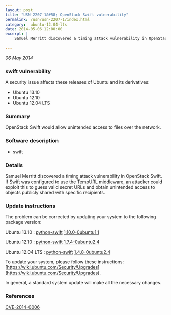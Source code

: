 ```yaml
---
layout: post
title: "USN-2207-1&#58; OpenStack Swift vulnerability"
permalink: /usn/usn-2207-1/index.html
category:  ubuntu-12.04-lts
date: 2014-05-06 12:00:00
excerpt: |
    Samuel Merritt discovered a timing attack vulnerability in OpenStack Swift. If Swift was configured to use the TempURL middleware, an attacker could exploit this to guess valid secret URLs and obtain unintended access to objects publicly shared with specific recipients. 
    
--- 
```

 
 

*06 May 2014*

### swift vulnerability

A security issue affects these releases of Ubuntu and its derivatives:

* Ubuntu 13.10
* Ubuntu 12.10
* Ubuntu 12.04 LTS

### Summary

OpenStack Swift would allow unintended access to files over the network. 

### Software description

* swift 

### Details

Samuel Merritt discovered a timing attack vulnerability in OpenStack Swift. If Swift was configured to use the TempURL middleware, an attacker could exploit this to guess valid secret URLs and obtain unintended access to objects publicly shared with specific recipients. 

### Update instructions

The problem can be corrected by updating your system to the following package version:

Ubuntu 13.10
 : [python-swift](https://launchpad.net/ubuntu/+source/swift) <span> [1.10.0-0ubuntu1.1](https://launchpad.net/ubuntu/+source/swift/1.10.0-0ubuntu1.1) </span> 

Ubuntu 12.10
 : [python-swift](https://launchpad.net/ubuntu/+source/swift) <span> [1.7.4-0ubuntu2.4](https://launchpad.net/ubuntu/+source/swift/1.7.4-0ubuntu2.4) </span> 

Ubuntu 12.04 LTS
 : [python-swift](https://launchpad.net/ubuntu/+source/swift) <span> [1.4.8-0ubuntu2.4](https://launchpad.net/ubuntu/+source/swift/1.4.8-0ubuntu2.4) </span> 

To update your system, please follow these instructions: [https://wiki.ubuntu.com/Security/Upgrades](https://wiki.ubuntu.com/Security/Upgrades).

In general, a standard system update will make all the necessary changes. 

### References

 
 [CVE-2014-0006](http://people.ubuntu.com/~ubuntu-security/cve/CVE-2014-0006)
 

